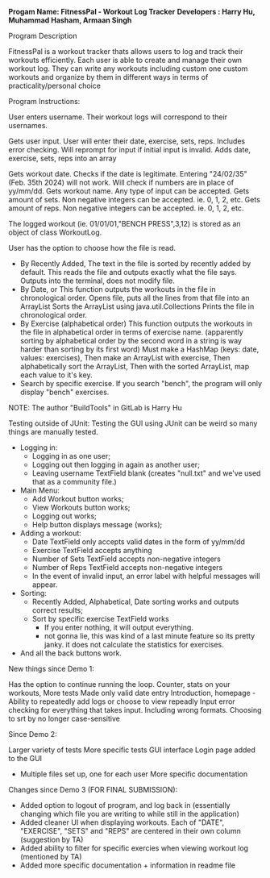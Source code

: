 **Progam Name: FitnessPal - Workout Log Tracker**
**Developers : Harry Hu, Muhammad Hasham, Armaan Singh**

Program Description

FitnessPal is a workout tracker thats allows users to log and track their workouts efficiently. Each user is able
to create and manage their own workout log. They can write any workouts including custom one custom workouts and organize by them in different 
ways in terms of practicality/personal choice




Program Instructions:

User enters username. Their workout logs will correspond to their usernames.

Gets user input. User will enter their date, exercise, sets, reps. Includes error checking. Will reprompt for input if initial input is invalid. Adds date, exercise, sets, reps into an array

Gets workout date. Checks if the date is legitimate. Entering "24/02/35" (Feb. 35th 2024) will not work. Will check if numbers are in place of yy/mm/dd. Gets workout name. Any type of input can be accepted. Gets amount of sets. Non negative integers can be accepted. ie. 0, 1, 2, etc. Gets amount of reps. Non negative integers can be accepted. ie. 0, 1, 2, etc.

The logged workout (ie. 01/01/01,"BENCH PRESS",3,12) is stored as an object of class WorkoutLog.

User has the option to choose how the file is read.
- By Recently Added,
The text in the file is sorted by recently added by default. This reads the file and outputs exactly what the file says. Outputs into the terminal, does not modify file.
- By Date, or
This function outputs the workouts in the file in chronological order. Opens file, puts all the lines from that file into an ArrayList Sorts the ArrayList using java.util.Collections Prints the file in chronological order.
- By Exercise (alphabetical order)
This function outputs the workouts in the file in alphabetical order in terms of exercise name. (apparently sorting by alphabetical order by the second word in a string is way harder than sorting by its first word) Must make a HashMap (keys: date, values: exercises), Then make an ArrayList with exercise, Then alphabetically sort the ArrayList, Then with the sorted ArrayList, map each value to it's key.
- Search by specific exercise. If you search "bench", the program will only display "bench" exercises.

NOTE: The author "BuildTools" in GitLab is Harry Hu


Testing outside of JUnit:
Testing the GUI using JUnit can be weird so many things are manually tested.
- Logging in:
    - Logging in as one user;
    - Logging out then logging in again as another user;
    - Leaving username TextField blank (creates "null.txt" and we've used that as a community file.)
- Main Menu:
    - Add Workout button works;
    - View Workouts button works;
    - Logging out works;
    - Help button displays message (works);
- Adding a workout:
    - Date TextField only accepts valid dates in the form of yy/mm/dd
    - Exercise TextField accepts anything
    - Number of Sets TextField accepts non-negative integers
    - Number of Reps TextField accepts non-negative integers
    - In the event of invalid input, an error label with helpful messages will appear.
- Sorting:
    - Recently Added, Alphabetical, Date sorting works and outputs correct results;
    - Sort by specific exercise TextField works
        - If you enter nothing, it will output everything.
        - not gonna lie, this was kind of a last minute feature so its pretty janky. it does not calculate the statistics for exercises.
- And all the back buttons work.


New things since Demo 1:

Has the option to continue running the loop.
Counter, stats on your workouts,
More tests
Made only valid date entry
Introduction, homepage - Ability to repeatedly add logs or choose to view repeadly
Input error checking for everything that takes input. Including wrong formats.
Choosing to srt by no longer case-sensitive

Since Demo 2:

Larger variety of tests
More specific tests
GUI interface
Login page added to the GUI
 - Multiple files set up, one for each user
More specific documentation

Changes since Demo 3 (FOR FINAL SUBMISSION):
- Added option to logout of program, and log back in (essentially changing which file you are writing to while still in the application)
- Added cleaner UI when displaying workouts. Each of "DATE", "EXERCISE", "SETS" and "REPS" are centered in their own column (suggestion by TA)
- Added ability to filter for specific exercies when viewing workout log (mentioned by TA)
- Added more specific documentation + information in readme file